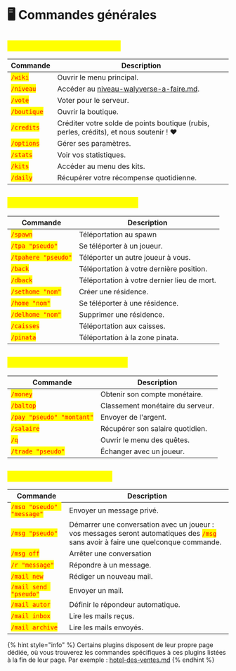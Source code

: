 # 🖥️ Commandes générales

## <mark style="color:yellow;">Commandes essentielles</mark>

| Commande                                    | Description                                                                                  |
| ------------------------------------------- | -------------------------------------------------------------------------------------------- |
| <mark style="color:red;">`/wiki`</mark>     | Ouvrir le menu principal.                                                                    |
| <mark style="color:red;">`/niveau`</mark>   | Accéder au [niveau-walyverse-a-faire.md](niveau-walyverse-a-faire.md "mention").             |
| <mark style="color:red;">`/vote`</mark>     | Voter pour le serveur.                                                                       |
| <mark style="color:red;">`/boutique`</mark> | Ouvrir la boutique.                                                                          |
| <mark style="color:red;">`/credits`</mark>  | Créditer votre solde de points boutique (rubis, perles, crédits), et nous soutenir ! :heart: |
| <mark style="color:red;">`/options`</mark>  | Gérer ses paramètres.                                                                        |
| <mark style="color:red;">`/stats`</mark>    | Voir vos statistiques.                                                                       |
| <mark style="color:red;">`/kits`</mark>     | Accéder au menu des kits.                                                                    |
| <mark style="color:red;">`/daily`</mark>    | Récupérer votre récompense quotidienne.                                                      |



## <mark style="color:yellow;">Commandes de téléportation</mark>

| Commande                                            | Description                                 |
| --------------------------------------------------- | ------------------------------------------- |
| <mark style="color:red;">`/spawn`</mark>            | Téléportation au spawn                      |
| <mark style="color:red;">`/tpa "pseudo"`</mark>     | Se téléporter à un joueur.                  |
| <mark style="color:red;">`/tpahere "pseudo"`</mark> | Téléporter un autre joueur à vous.          |
| <mark style="color:red;">`/back`</mark>             | Téléportation à votre dernière position.    |
| <mark style="color:red;">`/dback`</mark>            | Téléportation à votre dernier lieu de mort. |
| <mark style="color:red;">`/sethome "nom"`</mark>    | Créer une résidence.                        |
| <mark style="color:red;">`/home "nom"`</mark>       | Se téléporter à une résidence.              |
| <mark style="color:red;">`/delhome "nom"`</mark>    | Supprimer une résidence.                    |
| <mark style="color:red;">`/caisses`</mark>          | Téléportation aux caisses.                  |
| <mark style="color:red;">`/pinata`</mark>           | Téléportation à la zone pinata.             |



## <mark style="color:yellow;">Commandes économiques</mark>

| Commande                                                  | Description                      |
| --------------------------------------------------------- | -------------------------------- |
| <mark style="color:red;">`/money`</mark>                  | Obtenir son compte monétaire.    |
| <mark style="color:red;">`/baltop`</mark>                 | Classement monétaire du serveur. |
| <mark style="color:red;">`/pay "pseudo" "montant"`</mark> | Envoyer de l'argent.             |
| <mark style="color:red;">`/salaire`</mark>                | Récupérer son salaire quotidien. |
| <mark style="color:red;">`/q`</mark>                      | Ouvrir le menu des quêtes.       |
| <mark style="color:red;">`/trade "pseudo"`</mark>         | Échanger avec un joueur.         |



## <mark style="color:yellow;">Commandes messages</mark>

| Commande                                                  | Description                                                                                                                                                        |
| --------------------------------------------------------- | ------------------------------------------------------------------------------------------------------------------------------------------------------------------ |
| <mark style="color:red;">`/msg "pseudo" "message"`</mark> | Envoyer un message privé.                                                                                                                                          |
| <mark style="color:red;">`/msg "pseudo"`</mark>           | Démarrer une conversation avec un joueur : vos messages seront automatiques des <mark style="color:red;">`/msg`</mark> sans avoir à faire une quelconque commande. |
| <mark style="color:red;">`/msg off`</mark>                | Arrêter une conversation                                                                                                                                           |
| <mark style="color:red;">`/r "message"`</mark>            | Répondre à un message.                                                                                                                                             |
| <mark style="color:red;">`/mail new`</mark>               | Rédiger un nouveau mail.                                                                                                                                           |
| <mark style="color:red;">`/mail send "pseudo"`</mark>     | Envoyer un mail.                                                                                                                                                   |
| <mark style="color:red;">`/mail autor`</mark>             | Définir le répondeur automatique.                                                                                                                                  |
| <mark style="color:red;">`/mail inbox`</mark>             | Lire les mails reçus.                                                                                                                                              |
| <mark style="color:red;">`/mail archive`</mark>           | Lire les mails envoyés.                                                                                                                                            |



{% hint style="info" %}
Certains plugins disposent de leur propre page dédiée, où vous trouverez les commandes spécifiques à ces plugins listées à la fin de leur page. Par exemple : [hotel-des-ventes.md](hotel-des-ventes.md "mention")
{% endhint %}
